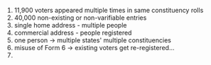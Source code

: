 1. 11,900 voters appeared multiple times in same constituency rolls
2. 40,000 non-existing or non-varifiable entries
3. single home address - multiple people
4. commercial address - people registered
5. one person -> multiple states' multiple constituencies
6. misuse of Form 6 -> existing voters get re-registered...
7. 